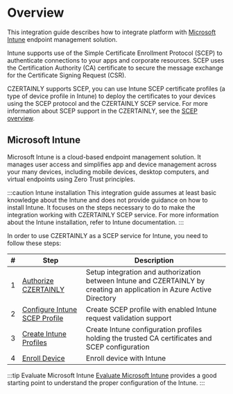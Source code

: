 # Overview

This integration guide describes how to integrate platform with [Microsoft Intune](https://learn.microsoft.com/mem/intune/fundamentals/what-is-intune) endpoint management solution.

Intune supports use of the Simple Certificate Enrollment Protocol (SCEP) to authenticate connections to your apps and corporate resources. SCEP uses the Certification Authority (CA) certificate to secure the message exchange for the Certificate Signing Request (CSR).

CZERTAINLY supports SCEP, you can use Intune SCEP certificate profiles (a type of device profile in Intune) to deploy the certificates to your devices using the SCEP protocol and the CZERTAINLY SCEP service. For more information about SCEP support in the CZERTAINLY, see the [SCEP overview](../../protocols/scep/overview).

## Microsoft Intune

Microsoft Intune is a cloud-based endpoint management solution. It manages user access and simplifies app and device management across your many devices, including mobile devices, desktop computers, and virtual endpoints using Zero Trust principles.

:::caution Intune installation
This integration guide assumes at least basic knowledge about the Intune and does not provide guidance on how to install Intune. It focuses on the steps necessary to do to make the integration working with CZERTAINLY SCEP service. For more information about the Intune installation, refer to Intune documentation.
:::

In order to use CZERTAINLY as a SCEP service for Intune, you need to follow these steps:

| #   | Step                                                  | Description                                                                                                            |
|-----|-------------------------------------------------------|------------------------------------------------------------------------------------------------------------------------|
| 1   | [Authorize CZERTAINLY](#create-device-profile)        | Setup integration and authorization between Intune and CZERTAINLY by creating an application in Azure Active Directory |
| 2   | [Configure Intune SCEP Profile](#create-scep-profile) | Create SCEP profile with enabled Intune request validation support                                                     |
| 3   | [Create Intune Profiles](#assign-device-profile)      | Create Intune configuration profiles holding the trusted CA certificates and SCEP configuration                        |
| 4   | [Enroll Device](#assign-device-profile)               | Enroll device with Intune                                                                                              |

:::tip Evaluate Microsoft Intune
[Evaluate Microsoft Intune](https://learn.microsoft.com/en-us/mem/intune/fundamentals/try-intune-overview) provides a good starting point to understand the proper configuration of the Intune.
:::